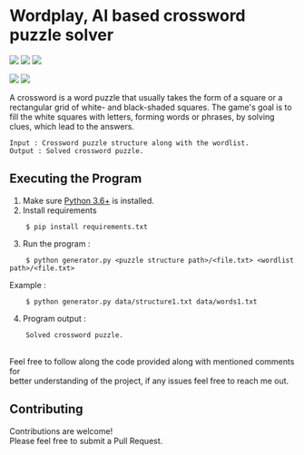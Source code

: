# Wordplay, AI based crossword puzzle solver

![](https://img.shields.io/badge/Excitement-High-red)
![](https://img.shields.io/badge/Maintained-Yes-blue)
![](https://img.shields.io/badge/Pull_Requests-Accepting-yellow)

![](https://img.shields.io/github/issues/krvaibhaw/blockchain)
![](https://img.shields.io/badge/Python-blue)


A crossword is a word puzzle that usually takes the form of a square or a rectangular grid of white- and black-shaded squares. The game's goal is to fill the white squares with letters, forming words or phrases, by solving clues, which lead to the answers.


```
Input : Crossword puzzle structure along with the wordlist.
Output : Solved crossword puzzle.
```
 
## Executing the Program

1. Make sure [Python 3.6+](https://www.python.org/downloads/) is installed.
2. Install requirements  
```
    $ pip install requirements.txt
``` 
3. Run the program :
```
    $ python generator.py <puzzle structure path>/<file.txt> <wordlist path>/<file.txt>
```
Example :

```
    $ python generator.py data/structure1.txt data/words1.txt
``` 
4. Program output :
```
    Solved crossword puzzle.
```

<br>
Feel free to follow along the code provided along with mentioned comments for
<br>better understanding of the project, if any issues feel free to reach me out.
<br>

## Contributing

Contributions are welcome!
<br>Please feel free to submit a Pull Request.